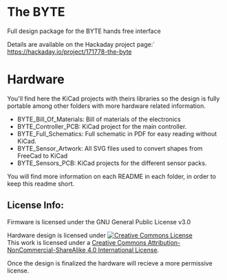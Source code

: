 # The BYTE
Full design package for the BYTE hands free interface

Details are available on the Hackaday project page:`
https://hackaday.io/project/171778-the-byte

# Hardware 

 You'll find here the KiCad projects with theirs libraries so the design is fully portable among other folders with more hardware related information.

- BYTE_Bill_Of_Materials: Bill of materials of the electronics
- BYTE_Controller_PCB:  KiCad project for the main controller.
- BYTE_Full_Schematics: Full schematic in PDF for easy reading without KiCad.
- BYTE_Sensor_Artwork: All SVG files used to convert shapes from FreeCad to KiCad
- BYTE_Sensors_PCB: KiCad projects for the different sensor packs. 

You will find more information on each README in each folder, in order to keep this readme short.


## License Info:

Firmware is licensed under the GNU General Public License v3.0

Hardware design is licensed under <a rel="license" href="http://creativecommons.org/licenses/by-nc-sa/4.0/"><img alt="Creative Commons License" style="border-width:0" src="https://i.creativecommons.org/l/by-nc-sa/4.0/88x31.png" /></a><br />This work is licensed under a <a rel="license" href="http://creativecommons.org/licenses/by-nc-sa/4.0/">Creative Commons Attribution-NonCommercial-ShareAlike 4.0 International License</a>.

Once the design is finalized the hardware will recieve a more permissive license.
